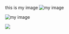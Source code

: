 this is my image ![my image](http://www.example.com/image.jpg)

![my image](http://www.example.com/image.jpg)

![](http://www.example.com/image.jpg)